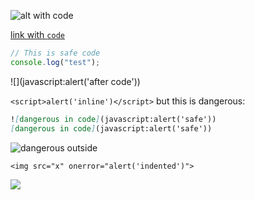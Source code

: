 ![alt with `code`](javascript:alert('xss'))

[link with `code`](javascript:alert('xss'))

```javascript
// This is safe code
console.log("test");
```
![](javascript:alert('after code'))

`<script>alert('inline')</script>` but this is dangerous: <script>alert('real')</script>

```markdown
![dangerous in code](javascript:alert('safe'))
[dangerous in code](javascript:alert('safe'))
```
![dangerous outside](javascript:alert('dangerous'))

    <img src="x" onerror="alert('indented')">
<img src="x" onerror="alert('not indented')">